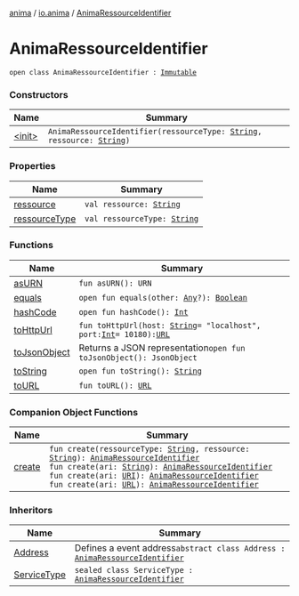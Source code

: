 [anima](../../index.md) / [io.anima](../index.md) / [AnimaRessourceIdentifier](./index.md)

# AnimaRessourceIdentifier

`open class AnimaRessourceIdentifier : `[`Immutable`](../../io.anima.transform/-immutable/index.md)

### Constructors

| Name | Summary |
|---|---|
| [&lt;init&gt;](-init-.md) | `AnimaRessourceIdentifier(ressourceType: `[`String`](https://kotlinlang.org/api/latest/jvm/stdlib/kotlin/-string/index.html)`, ressource: `[`String`](https://kotlinlang.org/api/latest/jvm/stdlib/kotlin/-string/index.html)`)` |

### Properties

| Name | Summary |
|---|---|
| [ressource](ressource.md) | `val ressource: `[`String`](https://kotlinlang.org/api/latest/jvm/stdlib/kotlin/-string/index.html) |
| [ressourceType](ressource-type.md) | `val ressourceType: `[`String`](https://kotlinlang.org/api/latest/jvm/stdlib/kotlin/-string/index.html) |

### Functions

| Name | Summary |
|---|---|
| [asURN](as-u-r-n.md) | `fun asURN(): URN` |
| [equals](equals.md) | `open fun equals(other: `[`Any`](https://kotlinlang.org/api/latest/jvm/stdlib/kotlin/-any/index.html)`?): `[`Boolean`](https://kotlinlang.org/api/latest/jvm/stdlib/kotlin/-boolean/index.html) |
| [hashCode](hash-code.md) | `open fun hashCode(): `[`Int`](https://kotlinlang.org/api/latest/jvm/stdlib/kotlin/-int/index.html) |
| [toHttpUrl](to-http-url.md) | `fun toHttpUrl(host: `[`String`](https://kotlinlang.org/api/latest/jvm/stdlib/kotlin/-string/index.html)` = "localhost", port: `[`Int`](https://kotlinlang.org/api/latest/jvm/stdlib/kotlin/-int/index.html)` = 10180): `[`URL`](https://docs.oracle.com/javase/6/docs/api/java/net/URL.html) |
| [toJsonObject](to-json-object.md) | Returns a JSON representation`open fun toJsonObject(): JsonObject` |
| [toString](to-string.md) | `open fun toString(): `[`String`](https://kotlinlang.org/api/latest/jvm/stdlib/kotlin/-string/index.html) |
| [toURL](to-u-r-l.md) | `fun toURL(): `[`URL`](https://docs.oracle.com/javase/6/docs/api/java/net/URL.html) |

### Companion Object Functions

| Name | Summary |
|---|---|
| [create](create.md) | `fun create(ressourceType: `[`String`](https://kotlinlang.org/api/latest/jvm/stdlib/kotlin/-string/index.html)`, ressource: `[`String`](https://kotlinlang.org/api/latest/jvm/stdlib/kotlin/-string/index.html)`): `[`AnimaRessourceIdentifier`](./index.md)<br>`fun create(ari: `[`String`](https://kotlinlang.org/api/latest/jvm/stdlib/kotlin/-string/index.html)`): `[`AnimaRessourceIdentifier`](./index.md)<br>`fun create(ari: `[`URI`](https://docs.oracle.com/javase/6/docs/api/java/net/URI.html)`): `[`AnimaRessourceIdentifier`](./index.md)<br>`fun create(ari: `[`URL`](https://docs.oracle.com/javase/6/docs/api/java/net/URL.html)`): `[`AnimaRessourceIdentifier`](./index.md) |

### Inheritors

| Name | Summary |
|---|---|
| [Address](../-address/index.md) | Defines a event address`abstract class Address : `[`AnimaRessourceIdentifier`](./index.md) |
| [ServiceType](../-service-type/index.md) | `sealed class ServiceType : `[`AnimaRessourceIdentifier`](./index.md) |
